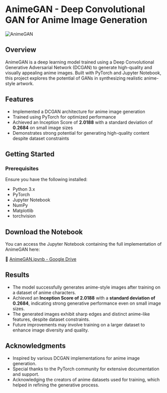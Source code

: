 # AnimeGAN - Deep Convolutional GAN for Anime Image Generation

![AnimeGAN](https://github.com/swastik1005/Anime-GAN/issues/1#issue-2904972711)  

## Overview
AnimeGAN is a deep learning model trained using a Deep Convolutional Generative Adversarial Network (DCGAN) to generate high-quality and visually appealing anime images. Built with PyTorch and Jupyter Notebook, this project explores the potential of GANs in synthesizing realistic anime-style artwork.

## Features
- Implemented a DCGAN architecture for anime image generation
- Trained using PyTorch for optimized performance
- Achieved an Inception Score of **2.0188** with a standard deviation of **0.2684** on small image sizes
- Demonstrates strong potential for generating high-quality content despite dataset constraints

## Getting Started

### Prerequisites
Ensure you have the following installed:
- Python 3.x
- PyTorch
- Jupyter Notebook
- NumPy
- Matplotlib
- torchvision

## Download the Notebook
You can access the Jupyter Notebook containing the full implementation of AnimeGAN here:  

📂 [AnimeGAN.ipynb - Google Drive](https://drive.google.com/file/d/1J6jKAOZdEf9VKtSZLXPIL5qksUhiamuS/view?usp=drive_link)


## Results
- The model successfully generates anime-style images after training on a dataset of anime characters.
- Achieved an **Inception Score of 2.0188** with a **standard deviation of 0.2684**, indicating strong generative performance even on small image sizes.
- The generated images exhibit sharp edges and distinct anime-like features, despite dataset constraints.
- Future improvements may involve training on a larger dataset to enhance image diversity and quality.

## Acknowledgments
- Inspired by various DCGAN implementations for anime image generation.
- Special thanks to the PyTorch community for extensive documentation and support.
- Acknowledging the creators of anime datasets used for training, which helped in refining the generative process.

